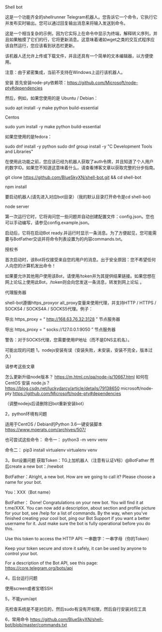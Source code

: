 Shell bot

这是一个功能齐全的shellrunner Telegram机器人。您告诉它一个命令，它执行它并发布实时输出。您可以通过回复输出消息来将输入发送到命令。

这是一个相当复杂的示例，因为它实际上在命令中显示为终端，解释转义序列，并且如果触摸了它们的行，它将更新消息。这意味着诸如wget之类的交互式程序应该自然运行，您应该看到状态栏更新。

该机器人还允许上传或下载文件，并且还具有一个简单的文本编辑器，以方便使用。

注意：由于紧密集成，当前不支持在Windows上运行该机器人。

安装
首先安装node-pty依赖项：https://github.com/Microsoft/node-pty#dependencies

然后，例如，如果您使用的是
Ubuntu / Debian：

sudo apt install -y make python build-essential

Centos

sudo yum install -y make python build-essential

如果您使用的是fedora：

sudo dnf install -y python
sudo dnf group install -y "C Development Tools and Libraries" 

在使用此功能之前，您应该已经为机器人获取了auth令牌，并且知道了个人用户的数字ID。如果您不知道这意味着什么，请查看博客文章以获取完整的分步指南。

git clone https://github.com/BlueSkyXN/shell-bot.git && cd shell-bot

npm install

要启动机器人(请先进入对应bot目录）（我的默认目录打开命令是cd shell-bot)

node server

第一次运行它时，它将询问您一些问题并自动创建配置文件：config.json。您也可以手动编写，请参见config.example.json。

启动后，它将在启动Bot ready.并运行时显示一条消息。为了方便起见，您可能需要与BotFather交谈并将命令列表设置为的内容commands.txt。

授权书

首次启动时，该Bot将仅接受来自您的用户的消息。出于安全原因：您不希望任何人向您的计算机发出命令！

如果要允许其他用户使用该Bot，请使用/token并为其提供结果链接。如果您想在网上论坛上使用此Bot，/token则会向您发送一条消息，转发到网上论坛 。

代理服务器

shell-bot遵循https_proxyor all_proxy变量来使用代理，并支持HTTP / HTTPS / SOCKS4 / SOCKS4A / SOCKS5代理。例子：

导出 https_proxy = “ http://168.63.76.32:3128 ”
节点服务器

导出 https_proxy = “ socks://127.0.0.1:9050 ” 
节点服务器

警告：对于SOCKS代理，您需要使用IP地址（而不是DNS主机名）。

可能出现的问题
1，nodejs安装有误（安装失败，未安装，安装不完全，版本过久）

请参考这些文章

怎么更新升级node版本？           https://m.html.cn/qa/node-js/10667.html
如何在 CentOS 安装 node.js？   https://blog.csdn.net/luckydarcy/article/details/79138650
microsoft/node-pty                  https://github.com/Microsoft/node-pty#dependencies

（调整nodejs后请删除旧bot重新安装bot）

2，python环境有问题

适用于CentOS / Debian的Python 3.6一键安装脚本    https://www.moerats.com/archives/507/

也可尝试这些命令：
命令一：
python3 -m venv venv

命令二：
pip3 install virtualenv
virtualenv venv

3，Bot设置问题
获取Token：TG上加机器人（注意有认证V标）@BotFather
然后create a new bot：/newbot

BotFather：Alright, a new bot. How are we going to call it? Please choose a name for your bot.

You：XXX（Bot name）

BotFather：
Done! Congratulations on your new bot. 
You will find it at t.me/XXX. 
You can now add a description, about section and profile picture for your bot, see /help for a list of commands. 
By the way, when you've finished creating your cool bot, ping our Bot Support if you want a better username for it. 
Just make sure the bot is fully operational before you do this.

Use this token to access the HTTP API:
一串数字：一串字母（你的Token）

Keep your token secure and store it safely, it can be used by anyone to control your bot.

For a description of the Bot API, see this page: https://core.telegram.org/bots/api

4，后台运行问题

使用screen或者宝塔SSH

5，不能yum/apt

先检查系统是不是对应的，然后sudo有没有开权限，然后自行安装对应工具

6，常用命令
https://github.com/BlueSkyXN/shell-bot/blob/master/commands.txt
